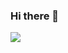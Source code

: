 ### Hi there 👋
![](https://www.canva.com/design/DAECpePYjM8/2zWs1gIH0LpZDrF6bInxbg/edit)
<!--
**Esteban1891/Esteban1891** is a ✨ _special_ ✨ repository because its `README.md` (this file) appears on your GitHub profile.

Here are some ideas to get you started:

- 🔭 I’m currently working on ...
- 🌱 I’m currently learning ...
- 👯 I’m looking to collaborate on ...
- 🤔 I’m looking for help with ...
- 💬 Ask me about ...
- 📫 How to reach me: ...
- 😄 Pronouns: ...
- ⚡ Fun fact: ...
-->
